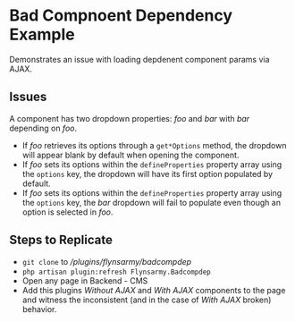 # Bad Compnoent Dependency Example

Demonstrates an issue with loading depdenent component params via AJAX.

## Issues

A component has two dropdown properties: *foo* and *bar* with *bar* depending on *foo*.

* If *foo* retrieves its options through a `get*Options` method, the dropdown will appear blank by default when opening the component.
* If *foo* sets its options within the `defineProperties` property array using the `options` key, the dropdown will have its first option populated by default.
* If *foo* sets its options within the `defineProperties` property array using the `options` key, the *bar* dropdown will fail to populate even though an option is selected in *foo*.

## Steps to Replicate

* `git clone` to */plugins/flynsarmy/badcompdep*
* `php artisan plugin:refresh Flynsarmy.Badcompdep`
* Open any page in Backend - CMS
* Add this plugins *Without AJAX* and *With AJAX* components to the page and witness the inconsistent (and in the case of *With AJAX* broken) behavior.
